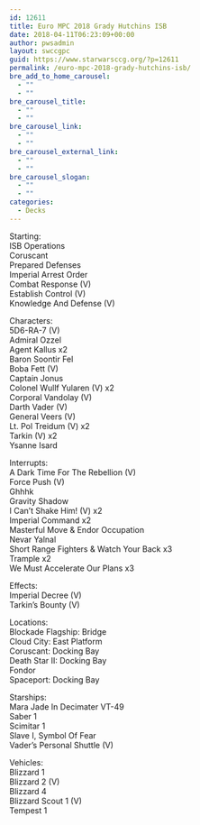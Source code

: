 ```yaml
---
id: 12611
title: Euro MPC 2018 Grady Hutchins ISB
date: 2018-04-11T06:23:09+00:00
author: pwsadmin
layout: swccgpc
guid: https://www.starwarsccg.org/?p=12611
permalink: /euro-mpc-2018-grady-hutchins-isb/
bre_add_to_home_carousel:
  - ""
  - ""
bre_carousel_title:
  - ""
  - ""
bre_carousel_link:
  - ""
  - ""
bre_carousel_external_link:
  - ""
  - ""
bre_carousel_slogan:
  - ""
  - ""
categories:
  - Decks
---
```

Starting:  
ISB Operations  
Coruscant  
Prepared Defenses  
Imperial Arrest Order  
Combat Response (V)  
Establish Control (V)  
Knowledge And Defense (V)

Characters:  
5D6-RA-7 (V)  
Admiral Ozzel  
Agent Kallus x2  
Baron Soontir Fel  
Boba Fett (V)  
Captain Jonus  
Colonel Wullf Yularen (V) x2  
Corporal Vandolay (V)  
Darth Vader (V)  
General Veers (V)  
Lt. Pol Treidum (V) x2  
Tarkin (V) x2  
Ysanne Isard

Interrupts:  
A Dark Time For The Rebellion (V)  
Force Push (V)  
Ghhhk  
Gravity Shadow  
I Can’t Shake Him! (V) x2  
Imperial Command x2  
Masterful Move & Endor Occupation  
Nevar Yalnal  
Short Range Fighters & Watch Your Back x3  
Trample x2  
We Must Accelerate Our Plans x3

Effects:  
Imperial Decree (V)  
Tarkin’s Bounty (V)

Locations:  
Blockade Flagship: Bridge  
Cloud City: East Platform  
Coruscant: Docking Bay  
Death Star II: Docking Bay  
Fondor  
Spaceport: Docking Bay

Starships:  
Mara Jade In Decimater VT-49  
Saber 1  
Scimitar 1  
Slave I, Symbol Of Fear  
Vader’s Personal Shuttle (V)

Vehicles:  
Blizzard 1  
Blizzard 2 (V)  
Blizzard 4  
Blizzard Scout 1 (V)  
Tempest 1